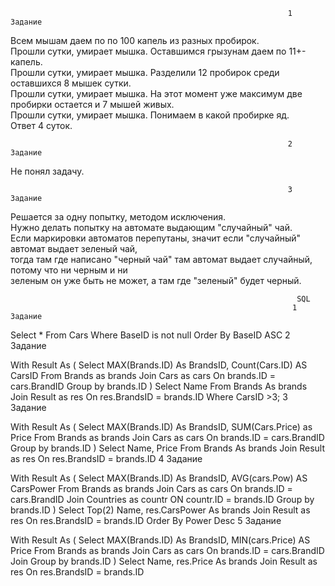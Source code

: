                                                                   1 Задание
Всем мышам даем по по 100 капель из разных пробирок.<br>
Прошли сутки, умирает мышка. Оставшимся грызунам даем по 11+- капель.<br>
Прошли сутки, умирает мышка. Разделили 12 пробирок среди оставшихся 8 мышек сутки.<br>
Прошли сутки, умирает мышка. На этот момент уже максимум две пробирки остается и 7 мышей живых.<br>
Прошли сутки, умирает мышка. Понимаем в какой пробирке яд.<br>
Ответ 4 суток.

                                                                  2 Задание
Не понял задачу.  

                                                                  3 Задание
Решается за одну попытку, методом исключения.<br> Нужно делать попытку на автомате выдающим "случайный" чай. <br>
Если маркировки автоматов перепутаны, значит если "случайный" автомат выдает зеленый чай,<br> тогда там где написано "черный чай" там автомат выдает случайный, потому что ни черным и ни<br> зеленым он уже быть не может, а там где "зеленый" будет черный.     

                                                                    SQL
                                                                   1 Задание
Select * From Cars 
Where BaseID is not null
Order By BaseID ASC
                                                                    2 Задание
                                                                    
With Result As
(
Select MAX(Brands.ID) As BrandsID, Count(Cars.ID) AS CarsID From Brands as brands Join
Cars as cars On
brands.ID = cars.BrandID
Group by brands.ID
)
Select Name From Brands As brands Join
Result as res On
res.BrandsID = brands.ID
Where CarsID >3;
                                                                     3 Задание


With Result As
(
Select MAX(Brands.ID) As BrandsID, SUM(Cars.Price) as Price From Brands as brands Join
Cars as cars On
brands.ID = cars.BrandID
Group by brands.ID
)
Select Name, Price From Brands As brands Join
Result as res On
res.BrandsID = brands.ID
                                                                      4 Задание

With Result As
(
Select MAX(Brands.ID) As BrandsID, AVG(cars.Pow) AS CarsPower From Brands as brands Join
Cars as cars On
brands.ID = cars.BrandID Join
Countries as countr ON
countr.ID = brands.ID
Group by brands.ID
)
Select Top(2) Name, res.CarsPower As brands Join
Result as res On
res.BrandsID = brands.ID
Order By Power Desc
                                                                      5 Задание

With Result As
(
Select MAX(Brands.ID) As BrandsID, MIN(cars.Price) AS Price From Brands as brands Join
Cars as cars On
brands.ID = cars.BrandID Join
Group by brands.ID
)
Select Name, res.Price As brands Join
Result as res On
res.BrandsID = brands.ID
















                                                                   

